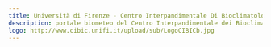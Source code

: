 ```yaml
---
title: Università di Firenze - Centro Interpandimentale Di Bioclimatologia
description: portale biometeo del Centro Interpandimentale dei Bioclimatologia di Firenze
logo: http://www.cibic.unifi.it/upload/sub/LogoCIBICb.jpg
---
```

